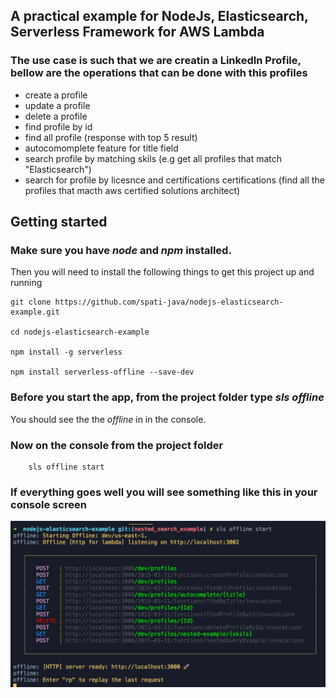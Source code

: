 ## A practical example for NodeJs, Elasticsearch, Serverless Framework for AWS Lambda

### The use case is such that we are creatin a LinkedIn Profile, bellow are the operations that can be done with this profiles

- create a profile
- update a profile
- delete a profile
- find profile by id
- find all profile (response with top 5 result)
- autocomomplete feature for title field 
- search profile by matching skils (e.g  get all profiles that match "Elasticsearch")
- search for profile by licesnce and certifications certifications (find all the profiles that macth aws certified solutions architect)

## Getting started

### Make sure you have *node* and *npm* installed. 

 Then you will need to install the following things to get this project up and running


    git clone https://github.com/spati-java/nodejs-elasticsearch-example.git 

    cd nodejs-elasticsearch-example

    npm install -g serverless

    npm install serverless-offline --save-dev

### Before  you start the app, from the project folder type *sls offline* 
 You  should see the the *offline* in in the console.

### Now on the console from the project folder 

        sls offline start

### If everything goes well you will see something like this in your console screen

![Serverless offline start screen](/serverless_offline_start_screen.png)